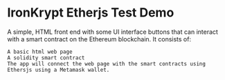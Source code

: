 # IronKrypt Etherjs Test Demo
 A simple, HTML front end with some UI interface buttons that can interact with a smart contract on the Ethereum blockchain. It consists of:

    A basic html web page
    A solidity smart contract
    The app will connect the web page with the smart contracts using Ethersjs using a Metamask wallet.

